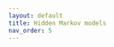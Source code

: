 ```yaml
---
layout: default
title: Hidden Markov models
nav_order: 5
---
```

<!-- 
# Hidden Markov Models
- [Hidden Markov Models](#hidden-markov-models)
  - [Three problems of HMMs](#three-problems-of-hmms)
  - [Probability of a hidden path](#probability-of-a-hidden-path)
  - [Probability of an outcome given a hidden path](#probability-of-an-outcome-given-a-hidden-path)
  - [Decoding problem](#decoding-problem)
    - [Method (Viterbi algorithm)](#method-viterbi-algorithm)
    - [Complexity](#complexity)
  - [Evaluation problem (outcome likelihood)](#evaluation-problem-outcome-likelihood)
    - [Method (Forward algorithm)](#method-forward-algorithm)
    - [Complexity](#complexity-1)
  - [Learning problem](#learning-problem)
    - [Method (Backward algorithm)](#method-backward-algorithm)
  - [Baum-Welch learning](#baum-welch-learning)

**Definition.** HMM:

* alphabet $\Sigma$ of emitted symbols
* set of states $S$
* transition matrix $T \in \mathbb{R}^{\vert S\vert  \times \vert S\vert }$ representing the probability of going from one state to another, $\forall j. \sum_{i}T_{ij} = 1$
* emission matrix $E \in \mathbb{R}^{\vert S\vert  \times \vert \Sigma\vert }$, representing the probability of emitting a given symbol from a given state, $\forall j. \sum_{i} E_{ij} = 1$


**Definition.** Hidden path (or *parse*) $\pi = \pi_1 \dots \pi_n$: sequence of states HMM passes through.

**Definition.** Sequence $x = x_1\dots x_n$ of emitted symbols.

## Three problems of HMMs
1. **Evaluation.** Given a HMM $M$ and a sequence $x$, find probability of the *observable sequence* $\mathrm{Pr}(x\vert M)$ over all possible paths (i.e. $\sum_\pi \mathrm{Pr}(x, \pi\vert M)$)—solved by *Forward algorithm*
2. **Decoding.** Given a HMM $M$ and a sequence $x$, find the *hidden state sequence* $\pi$ that maximises $\mathrm{Pr}(x, \pi\vert M)$ (i.e. $\mathrm{argmax}_\pi \mathrm{Pr}(x, \pi \vert M)$)—solved by *Viterbi algorithm*
3. **Learning.** Given a HMM $M$ with unspecified transition/emission probabilities and a sequence $x$, find parameters $\theta = (E, T)$ that maximise $\mathrm{Pr}(x\vert \theta)$—solved by *Backward algorithm*/*Baum-Welch learning*

where model $M$ is defined by architecture – alphabet $\Sigma$, states $S$ (or $Q$) – and parameters $\theta = (E, T)$ ($T$ can also be denoted as $A$ or $a_{ij}$, $E$ can be denoted as $e_i[\cdot]$).

## Probability of a hidden path

*Compute the probability of an HMM's hidden path.*

**Input:** hidden path $\pi$ in an HMM $(\Sigma, S, T, E)$

**Output:** probability of the path, $\mathrm{Pr}(\pi)$

$$\mathrm{Pr}(\pi) = \prod_{i=1}^n T_{\pi_{i-1}\pi_i}$$

## Probability of an outcome given a hidden path

*Compute the probability that an HMM will emit a string given its hidden path.*

**Input:** string (or *sequence*) $x = x_1\dots x_n$ emitted by an HMM $(\Sigma, S, T, E)$ and a hidden path $\pi = \pi_1\dots \pi_n$.

**Ouput:** conditional probability $\mathrm{Pr}(x\vert \pi)$ that $x$ will be emitted given that the HMM follows hidden path $\pi$.

$$\mathrm{Pr}(x\vert \pi) = \prod_{i=1}^n \mathrm{Pr}(x_i \vert  \pi_i) = \prod_{i=1}^n E_{\pi_i x_i}$$


We also have

$$\mathrm{Pr}(x, \pi) = \mathrm{Pr}(x\vert \pi)\mathrm{Pr}(\pi) = \prod_{i=1}^n \mathrm{Pr}(x_\vert \pi_i)\mathrm{Pr}(\pi_i) = \prod_{i=1}^n T_{\pi_{i-1} \pi_i} E_{\pi_i x_i}$$


## Decoding problem

*Find the most optimal hidden path in an HMM given a string of its emitted symbols.*

**Input:** string $x = x_1\dots x_n$ emitted by an HMM $(\Sigma, S, T, E)$

**Output:** path $\pi$ that maximises probability $\mathrm{Pr}(x, \pi)$ over all possible paths through this HMM.


### Method (Viterbi algorithm)
 dynamic programming: the solution from the source to sink corresponds to the maximum of the solutions from the first node to sink multiplied by probabilities of transitioning to that node.

1. define $s_{k,i}$ as the weight of the optimal path from *source* to node $(k,i)$
2. *dynamic programming*: first $i-1$ transitions from source to $(k,i)$ must be from an optimal path from source to $(l, i-1)$ for some state $l$.

```python
s[k,i] = max(s[l, i-1] * weight[(l, i-1), (k, i)])
       = max(s[l, i-1] * T[path[i-1], path[i]] * E[path[i], symbol[i]])
```
3. source is connected to all first nodes with equal weight so the first step depends only on emissions

```
s[0,0] = 1
s[j,0] = 0 for all j > 0

iterate:
  s[k,i] = max(s[l, i-1] * T[path[i-1], path[i]] * E[path[i], symbol[i]])
  ptr[k,i] = argmax_j(T[j, k] * s[j, i-1])

terminate:
  P(x, path*) = max(s[k, N])

traceback:
  path[N]* = argmax_j(s[j, N])
  path[i-1]* = ptr[path[i], i]
```

### Complexity

Runtime is linear in terms of the *number of edges in the Viterbi graph*, which is $O(\vert S\vert ^2 n)$ where $n$ is the number of emitted symbols (length of string).

* Time: $O(\vert S\vert ^2 n)$
* Space: $O(\vert S\vert n)$


## Evaluation problem (outcome likelihood)

*Find the probability that an HMM emits a given string.*

**Input:** string $x=x_1\dots x_n$ emitted by an HMM $(\Sigma, S, T, E)$

**Output:** probability $\mathrm{Pr}(x)$ that the HMM emits $x$.

### Method (Forward algorithm)
Slight change to the Viterbi algorithm, replacing maximisation with the sum.

```python
s[k,i] = sum(s[l, i-1] * weight[(l, i-1), (k, i)])
       = sum(s[l, i-1] * T[path[i-1], path[i]] * E[path[i], symbol[i]])
```
*useful technique:* rescale at each position by multiplying by a constant

### Complexity

* Time: $O(\vert S\vert ^2n)$
* Space: $O(\vert S\vert n)$

## Learning problem

*Compute the probability distribution of hidden states given the observed states.*

**Input:** an HMM $M$, sequence of observed states $x$.

**Output:** $\mathrm{Pr}(\pi_i =k \vert  x)$

### Method (Backward algorithm)

$$\mathrm{Pr}(\pi_i=k\vert x) = \mathrm{Pr}(x_1\dots x_i, \pi=k, x_{i+1}\dots x_N)$$
$$ ... = \mathrm{Pr}(x_1\dots x_i, \pi_i = k) \mathrm{Pr}(x_{i+1} \dots x_N \vert  x_1\dots x_i, \pi_i = k)$$
$$... = \mathrm{Pr}(x_1\dots x_i, \pi_i = k)\mathrm{Pr}(x_{i+1}\dots x_N\vert  \pi_i = k)$$

*useful technique:* rescale at each position by multiplying by a constant

## Baum-Welch learning

*Expectation maximisation (EM) algorithm for parameter estimation.*

Start with estimators for parameters:

$$T'_{lk} = \frac{T_{lk}}{\sum_j T_{lj}}$$

$$E'_{kb} = \frac{E_{kb}}{\sum_{c\in \Sigma} E_{kc}}$$ -->